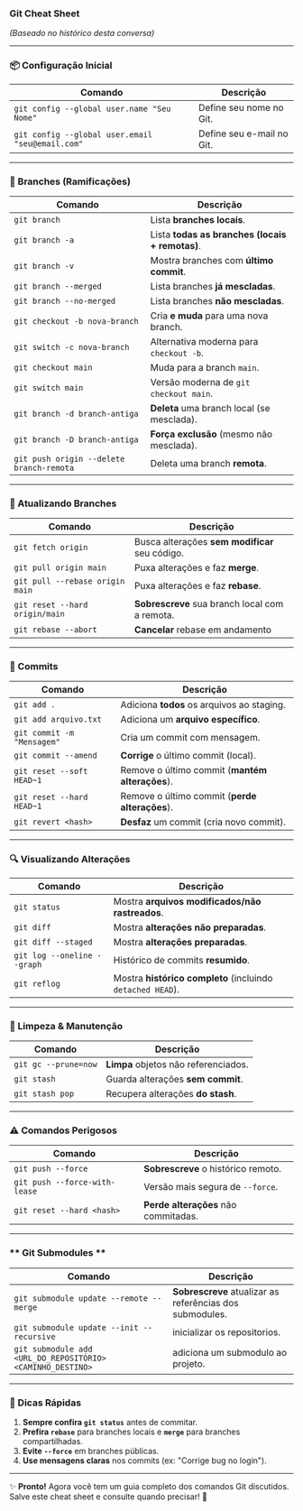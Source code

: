### **Git Cheat Sheet**  
*(Baseado no histórico desta conversa)*  

---

### **📦 Configuração Inicial**  
| Comando | Descrição |  
|---------|-----------|  
| `git config --global user.name "Seu Nome"` | Define seu nome no Git. |  
| `git config --global user.email "seu@email.com"` | Define seu e-mail no Git. |  

---

### **🌿 Branches (Ramificações)**  
| Comando | Descrição |  
|---------|-----------|  
| `git branch` | Lista **branches locais**. |  
| `git branch -a` | Lista **todas as branches (locais + remotas)**. |  
| `git branch -v` | Mostra branches com **último commit**. |  
| `git branch --merged` | Lista branches **já mescladas**. |  
| `git branch --no-merged` | Lista branches **não mescladas**. |  
| `git checkout -b nova-branch` | Cria **e muda** para uma nova branch. |  
| `git switch -c nova-branch` | Alternativa moderna para `checkout -b`. |  
| `git checkout main` | Muda para a branch `main`. |  
| `git switch main` | Versão moderna de `git checkout main`. |  
| `git branch -d branch-antiga` | **Deleta** uma branch local (se mesclada). |  
| `git branch -D branch-antiga` | **Força exclusão** (mesmo não mesclada). |  
| `git push origin --delete branch-remota` | Deleta uma branch **remota**. |  

---

### **🔄 Atualizando Branches**  
| Comando | Descrição |  
|---------|-----------|  
| `git fetch origin` | Busca alterações **sem modificar** seu código. |  
| `git pull origin main` | Puxa alterações e faz **merge**. |  
| `git pull --rebase origin main` | Puxa alterações e faz **rebase**. |  
| `git reset --hard origin/main` | **Sobrescreve** sua branch local com a remota. |  
| `git rebase --abort` | **Cancelar** rebase em andamento |

---

### **💾 Commits**  
| Comando | Descrição |  
|---------|-----------|  
| `git add .` | Adiciona **todos** os arquivos ao staging. |  
| `git add arquivo.txt` | Adiciona um **arquivo específico**. |  
| `git commit -m "Mensagem"` | Cria um commit com mensagem. |  
| `git commit --amend` | **Corrige** o último commit (local). |  
| `git reset --soft HEAD~1` | Remove o último commit (**mantém alterações**). |  
| `git reset --hard HEAD~1` | Remove o último commit (**perde alterações**). |  
| `git revert <hash>` | **Desfaz** um commit (cria novo commit). |  

---

### **🔍 Visualizando Alterações**  
| Comando | Descrição |  
|---------|-----------|  
| `git status` | Mostra **arquivos modificados/não rastreados**. |  
| `git diff` | Mostra **alterações não preparadas**. |  
| `git diff --staged` | Mostra **alterações preparadas**. |  
| `git log --oneline --graph` | Histórico de commits **resumido**. |  
| `git reflog` | Mostra **histórico completo** (incluindo `detached HEAD`). |  

---

### **🧹 Limpeza & Manutenção**  
| Comando | Descrição |  
|---------|-----------|  
| `git gc --prune=now` | **Limpa** objetos não referenciados. |  
| `git stash` | Guarda alterações **sem commit**. |  
| `git stash pop` | Recupera alterações **do stash**. |  

---

### **⚠️ Comandos Perigosos**  
| Comando | Descrição |  
|---------|-----------|  
| `git push --force` | **Sobrescreve** o histórico remoto. |  
| `git push --force-with-lease` | Versão mais segura de `--force`. |  
| `git reset --hard <hash>` | **Perde alterações** não commitadas. |  

---

### ** Git Submodules **  
| Comando | Descrição |  
|---------|-----------|  
| `git submodule update --remote --merge` | **Sobrescreve** atualizar as referências dos submodules. |  
| `git submodule update --init --recursive` | inicializar os repositorios. |  
| `git submodule add <URL_DO_REPOSITÓRIO> <CAMINHO_DESTINO>` | adiciona um submodulo ao projeto. |

---

### **📌 Dicas Rápidas**  
1. **Sempre confira `git status`** antes de commitar.  
2. **Prefira `rebase`** para branches locais e **`merge`** para branches compartilhadas.  
3. **Evite `--force`** em branches públicas.  
4. **Use mensagens claras** nos commits (ex: "Corrige bug no login").  

---

✨ **Pronto!** Agora você tem um guia completo dos comandos Git discutidos.  
Salve este cheat sheet e consulte quando precisar! 🚀